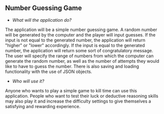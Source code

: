 ## Number Guessing Game

- *What will the application do?*

The application will be a simple number guessing game. A random number will be generated by the computer
and the player will input guesses. If the input is not equal to the generated number, the application will
return "higher" or "lower" accordingly. If the input is equal to the generated number, the application will return 
some sort of congratulatory message. The user will specify the range of numbers from which the computer can generate 
the random number, as well as the number of attempts they would like to have to guess the number. There is also saving 
and loading functionality with the use of JSON objects. 

- *Who will use it?*

Anyone who wants to play a simple game to kill time can use this application. People who want to test their luck or 
deductive reasoning skills may also play it and increase the difficulty settings to give themselves a satisfying and 
rewarding experience. 
